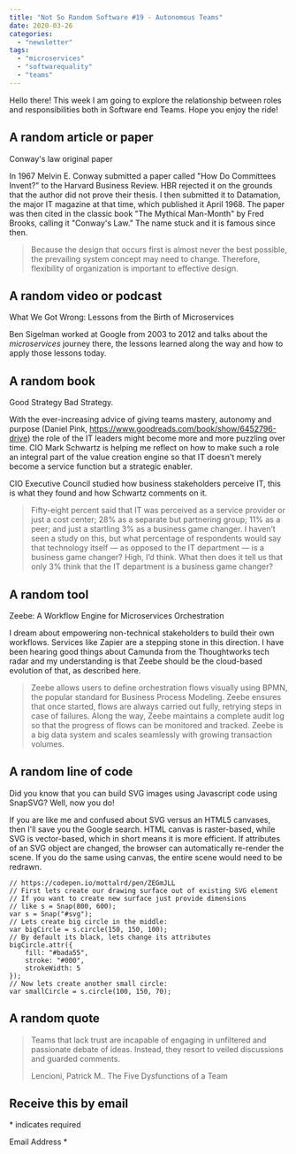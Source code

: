 ```yaml
---
title: "Not So Random Software #19 - Autonomous Teams"
date: 2020-03-26
categories: 
  - "newsletter"
tags: 
  - "microservices"
  - "softwarequality"
  - "teams"
---
```


Hello there! This week I am going to explore the relationship between roles and responsibilities both in Software end Teams. Hope you enjoy the ride!

## A random article or paper

Conway's law original paper

In 1967 Melvin E. Conway submitted a paper called "How Do Committees Invent?" to the Harvard Business Review. HBR rejected it on the grounds that the author did not prove their thesis. I then submitted it to Datamation, the major IT magazine at that time, which published it April 1968. The paper was then cited in the classic book "The Mythical Man-Month" by Fred Brooks, calling it "Conway's Law." The name stuck and it is famous since then.

> Because the design that occurs first is almost never the best possible, the prevailing system concept may need to change. Therefore, flexibility of organization is important to effective design.

## A random video or podcast

What We Got Wrong: Lessons from the Birth of Microservices

Ben Sigelman worked at Google from 2003 to 2012 and talks about the _microservices_ journey there, the lessons learned along the way and how to apply those lessons today.

## A random book

Good Strategy Bad Strategy.

With the ever-increasing advice of giving teams mastery, autonomy and purpose (Daniel Pink, https://www.goodreads.com/book/show/6452796-drive) the role of the IT leaders might become more and more puzzling over time. CIO Mark Schwartz is helping me reflect on how to make such a role an integral part of the value creation engine so that IT doesn't merely become a service function but a strategic enabler.

CIO Executive Council studied how business stakeholders perceive IT, this is what they found and how Schwartz comments on it.

> Fifty-eight percent said that IT was perceived as a service provider or just a cost center; 28% as a separate but partnering group; 11% as a peer; and just a startling 3% as a business game changer. I haven’t seen a study on this, but what percentage of respondents would say that technology itself — as opposed to the IT department — is a business game changer? High, I’d think. What then does it tell us that only 3% think that the IT department is a business game changer?

## A random tool

Zeebe: A Workflow Engine for Microservices Orchestration

I dream about empowering non-technical stakeholders to build their own workflows. Services like Zapier are a stepping stone in this direction. I have been hearing good things about Camunda from the Thoughtworks tech radar and my understanding is that Zeebe should be the cloud-based evolution of that, as described here.

> Zeebe allows users to define orchestration flows visually using BPMN, the popular standard for Business Process Modeling. Zeebe ensures that once started, flows are always carried out fully, retrying steps in case of failures. Along the way, Zeebe maintains a complete audit log so that the progress of flows can be monitored and tracked. Zeebe is a big data system and scales seamlessly with growing transaction volumes.

## A random line of code

Did you know that you can build SVG images using Javascript code using SnapSVG? Well, now you do!

If you are like me and confused about SVG versus an HTML5 canvases, then I'll save you the Google search. HTML canvas is raster-based, while SVG is vector-based, which in short means it is more efficient. If attributes of an SVG object are changed, the browser can automatically re-render the scene. If you do the same using canvas, the entire scene would need to be redrawn.

```
// https://codepen.io/mottalrd/pen/ZEGmJLL
// First lets create our drawing surface out of existing SVG element
// If you want to create new surface just provide dimensions
// like s = Snap(800, 600);
var s = Snap("#svg");
// Lets create big circle in the middle:
var bigCircle = s.circle(150, 150, 100);
// By default its black, lets change its attributes
bigCircle.attr({
    fill: "#bada55",
    stroke: "#000",
    strokeWidth: 5
});
// Now lets create another small circle:
var smallCircle = s.circle(100, 150, 70);
```

## A random quote

> Teams that lack trust are incapable of engaging in unfiltered and passionate debate of ideas. Instead, they resort to veiled discussions and guarded comments.
> 
> Lencioni, Patrick M.. The Five Dysfunctions of a Team

## Receive this by email

\* indicates required

Email Address \*  
  

<script type="text/javascript" src="//s3.amazonaws.com/downloads.mailchimp.com/js/mc-validate.js"></script>

<script type="text/javascript">(function($) {window.fnames = new Array(); window.ftypes = new Array();fnames[0]='EMAIL';ftypes[0]='email';fnames[1]='FNAME';ftypes[1]='text';fnames[2]='LNAME';ftypes[2]='text';fnames[3]='ADDRESS';ftypes[3]='address';fnames[4]='PHONE';ftypes[4]='phone';fnames[5]='BIRTHDAY';ftypes[5]='birthday';}(jQuery));var $mcj = jQuery.noConflict(true);</script>

